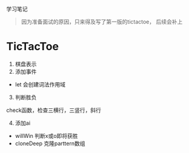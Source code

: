 学习笔记

> 因为准备面试的原因，只来得及写了第一版的tictactoe， 后续会补上

# TicTacToe

1. 棋盘表示
2. 添加事件

  - let 会创建词法作用域

3. 判断胜负

  check函数，检查三横行，三竖行，斜行

4. 添加ai

  - willWin 判断x或o即将获胜
  - cloneDeep 克隆parttern数组


